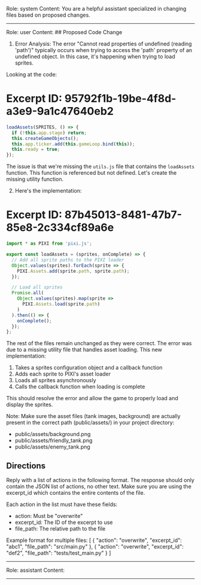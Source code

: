 Role: system
Content: You are a helpful assistant specialized in changing files based on proposed changes.
__________________
Role: user
Content: ## Proposed Code Change
1. Error Analysis:
The error "Cannot read properties of undefined (reading 'path')" typically occurs when trying to access the 'path' property of an undefined object. In this case, it's happening when trying to load sprites.

Looking at the code:
# Excerpt ID: 95792f1b-19be-4f8d-a3e9-9a1c47640eb2
```js
loadAssets(SPRITES, () => {
  if (!this.app.stage) return;
  this.createGameObjects();
  this.app.ticker.add(this.gameLoop.bind(this));
  this.ready = true;
});
```

The issue is that we're missing the `utils.js` file that contains the `loadAssets` function. This function is referenced but not defined. Let's create the missing utility function.

2. Here's the implementation:

# Excerpt ID: 87b45013-8481-47b7-85e8-2c334cf89a6e
```js src/game/utils.js
import * as PIXI from 'pixi.js';

export const loadAssets = (sprites, onComplete) => {
  // Add all sprite paths to the PIXI loader
  Object.values(sprites).forEach(sprite => {
    PIXI.Assets.add(sprite.path, sprite.path);
  });

  // Load all sprites
  Promise.all(
    Object.values(sprites).map(sprite => 
      PIXI.Assets.load(sprite.path)
    )
  ).then(() => {
    onComplete();
  });
};
```

The rest of the files remain unchanged as they were correct. The error was due to a missing utility file that handles asset loading. This new implementation:

1. Takes a sprites configuration object and a callback function
2. Adds each sprite to PIXI's asset loader
3. Loads all sprites asynchronously
4. Calls the callback function when loading is complete

This should resolve the error and allow the game to properly load and display the sprites.

Note: Make sure the asset files (tank images, background) are actually present in the correct path (public/assets/) in your project directory:
- public/assets/background.png
- public/assets/friendly_tank.png
- public/assets/enemy_tank.png

## Directions
Reply with a list of actions in the following format. The response should only contain the JSON list of actions, no other text.
Make sure you are using the excerpt_id which contains the entire contents of the file.

Each action in the list must have these fields:
- action: Must be "overwrite"
- excerpt_id: The ID of the excerpt to use
- file_path: The relative path to the file

Example format for multiple files:
[
    {
        "action": "overwrite",
        "excerpt_id": "abc1",
        "file_path": "src/main.py"
    },
    {
        "action": "overwrite",
        "excerpt_id": "def2",
        "file_path": "tests/test_main.py"
    }
]
__________________
Role: assistant
Content: 
__________________
